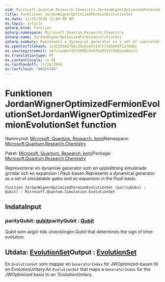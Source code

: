 ```yaml
---
uid: Microsoft.Quantum.Research.Chemistry.JordanWignerOptimizedFermionEvolutionSet
title: Funktionen JordanWignerOptimizedFermionEvolutionSet
ms.date: 11/25/2020 12:00:00 AM
ms.topic: article
qsharp.kind: function
qsharp.namespace: Microsoft.Quantum.Research.Chemistry
qsharp.name: JordanWignerOptimizedFermionEvolutionSet
qsharp.summary: Represents a dynamical generator as a set of simulatable gates and an expansion in the Pauli basis.
ms.openlocfilehash: 2cd555882792c29cb2ed71972739505df11fbabc
ms.sourcegitcommit: a87c1aa8e7453360025e47ba614f25b02ea84ec3
ms.translationtype: MT
ms.contentlocale: sv-SE
ms.lasthandoff: 11/26/2020
ms.locfileid: "96225745"
---
```

# <a name="jordanwigneroptimizedfermionevolutionset-function"></a><span data-ttu-id="ff429-102">Funktionen JordanWignerOptimizedFermionEvolutionSet</span><span class="sxs-lookup"><span data-stu-id="ff429-102">JordanWignerOptimizedFermionEvolutionSet function</span></span>

<span data-ttu-id="ff429-103">Namnrymd: [Microsoft. Quantum. Research. kemi](xref:Microsoft.Quantum.Research.Chemistry)</span><span class="sxs-lookup"><span data-stu-id="ff429-103">Namespace: [Microsoft.Quantum.Research.Chemistry](xref:Microsoft.Quantum.Research.Chemistry)</span></span>

<span data-ttu-id="ff429-104">Paket: [Microsoft. Quantum. Research. kemi](https://nuget.org/packages/Microsoft.Quantum.Research.Chemistry)</span><span class="sxs-lookup"><span data-stu-id="ff429-104">Package: [Microsoft.Quantum.Research.Chemistry](https://nuget.org/packages/Microsoft.Quantum.Research.Chemistry)</span></span>


<span data-ttu-id="ff429-105">Representerar en dynamisk generator som en uppsättning simulerade grindar och en expansion i Pauli-basen.</span><span class="sxs-lookup"><span data-stu-id="ff429-105">Represents a dynamical generator as a set of simulatable gates and an expansion in the Pauli basis.</span></span>

```qsharp
function JordanWignerOptimizedFermionEvolutionSet (parityQubit : Qubit) : Microsoft.Quantum.Simulation.EvolutionSet
```


## <a name="input"></a><span data-ttu-id="ff429-106">Indata</span><span class="sxs-lookup"><span data-stu-id="ff429-106">Input</span></span>

### <a name="parityqubit--qubit"></a><span data-ttu-id="ff429-107">parityQubit: [qubit](xref:microsoft.quantum.lang-ref.qubit)</span><span class="sxs-lookup"><span data-stu-id="ff429-107">parityQubit : [Qubit](xref:microsoft.quantum.lang-ref.qubit)</span></span>

<span data-ttu-id="ff429-108">Qubit som avgör tids utvecklingen.</span><span class="sxs-lookup"><span data-stu-id="ff429-108">Qubit that determines the sign of time-evolution.</span></span>



## <a name="output--evolutionset"></a><span data-ttu-id="ff429-109">Utdata: [EvolutionSet](xref:Microsoft.Quantum.Simulation.EvolutionSet)</span><span class="sxs-lookup"><span data-stu-id="ff429-109">Output : [EvolutionSet](xref:Microsoft.Quantum.Simulation.EvolutionSet)</span></span>

<span data-ttu-id="ff429-110">En `EvolutionSet` som mappar en `GeneratorIndex` för JWOptimized-basen till en EvolutionUnitary.</span><span class="sxs-lookup"><span data-stu-id="ff429-110">An `EvolutionSet` that maps a `GeneratorIndex` for the JWOptimized basis to an \`EvolutionUnitary.</span></span>
